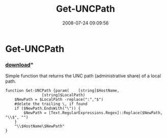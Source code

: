 ﻿---
pid:            478
parent:         0
children:       
poster:         dragonmc77
title:          Get-UNCPath
date:           2008-07-24 09:09:56
format:         posh
---

# Get-UNCPath

### [download](478.ps1)"

Simple function that returns the UNC path (administrative share) of a local path.

```posh
function Get-UNCPath {param(	[string]$HostName,
				[string]$LocalPath)
	$NewPath = $LocalPath -replace(":","$")
	#delete the trailing \, if found
	if ($NewPath.EndsWith("\")) {
		$NewPath = [Text.RegularExpressions.Regex]::Replace($NewPath, "\\$", "")
	}
	"\\$HostName\$NewPath"
}
```
